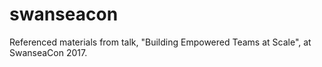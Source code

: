# swanseacon
Referenced materials from talk, "Building Empowered Teams at Scale", at SwanseaCon 2017.
